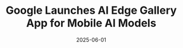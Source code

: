 ---
date: '2025-06-01'
id: c6435304-6d7e-41bd-8f95-a5033772cf91
external_url: https://www.pymnts.com/google/2025/google-debuts-app-to-let-users-run-ai-models-on-their-phones/
summary: Google's AI Edge Gallery app allows users to run AI models from Hugging Face
  on Android, with iOS support coming soon. Models operate offline using phone processors,
  offering privacy and convenience without needing internet access, though performance
  varies by device.
title: Google Launches AI Edge Gallery App for Mobile AI Models
---